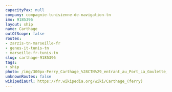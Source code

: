 ```yaml
---
capacityPax: null
company: compagnie-tunisienne-de-navigation-tn
imo: 9185396
layout: ship
name: Carthage
outOfScope: false
routes:
- zarzis-tn-marseille-fr
- genes-it-tunis-tn
- marseille-fr-tunis-tn
slug: carthage-9185396
tags:
- ship
photo: /img/300px-Ferry_Carthage_%28CTN%29_entrant_au_Port_La_Goulette_%28Tunisie%29.jpg
unknownRoutes: false
wikipediaUrl: https://fr.wikipedia.org/wiki/Carthage_(ferry)
---
```

